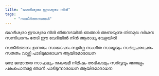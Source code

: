 ```yaml
---
title: "ജഗദീശ്വരാ ഈശ്വരാ നിൻ"
tags:
    - "സങ്കീർത്തനങ്ങൾ"
---
```

ജഗദീശ്വരാ ഈശ്വരാ നിൻ
തിരുനടയില്‍ ഞങ്ങൾ അണയുന്നു
തിരുമുഖ ദര്‍ശന സന്നിധാനം തേടി
ഈ വേദിയില്‍ നിൻ ആരാധ്യ വേളയില്‍

സങ്കീര്‍ത്തനം ഉണരും സായാഹ്നം
സ്വര്‍ഗ്ഗ സംഗീത സായൂജ്യം
സര്‍വ്വചരാചരം സതതം വാഴ്ത്തി
പാടിടുമാരാധന ആയിരമാരാധന

ജന്മ ജന്മാന്തര സാഫല്യം
നുകരുമീ നിമിഷം അഭികാമ്യം
സര്‍വ്വവും അരുളും പരംപൊരുളേ
ഞാന്‍ പാടിടുന്നാരാധന ആയിരമാരാധന
